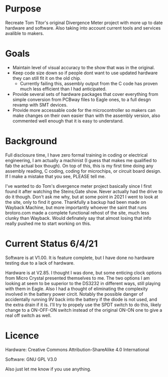 # Purpose
Recreate Tom Titor's original Divergence Meter project with more up to date hardware and software. Also taking into account current tools and services avalible to makers.

# Goals
* Maintain level of visual accuracy to the show that was in the original.
* Keep code size down so if people dont want to use updated hardware they can still fit it on the old chip.
  * Currently failing this, assembly output from the C code has proven much less efficient than I had anticipated.
* Provide several sets of hardware packages that cover everything from simple conversion from PCBway files to Eagle ones, to a full desgn revamp with SMT devices.
* Provide more accessable code for the microcontroller so makers can make changes on their own easier than with the assembly version, also commented well enough that it is easy to understand.

# Background
Full disclosure time, I have zero formal training in coding or electrical engineering, I am actually a machinist (I guess that makes me qualified to fab the actual box though). On top of this, this is my first time doing any assembly reading, C coding, coding for microchips, or circuit board design. If I make a mistake that you see, PLEASE tell me.

I've wanted to do Tom's divergence meter project basically since I first found it after watching the Steins;Gate show. Never actually had the drive to do it though. Don't ask me why, but at some point in 2021 I went to look at the site, only to find it gone. Thankfully a backup had been made on Wayback Machine, but more importantly whoever the saint that runs brotoro.com made a complete functional rehost of the site, much less clunky than Wayback. Would definately say that almost losing that info really pushed me to start working on this.

# Current Status 6/4/21
Software is at V1.00. It is feature complete, but I have done no hardware testing due to a lack of hardware. 

Hardware is at V2.85. I thought I was done, but some enticing clock options from Micro Crystal presented themselves to me. The two options I am looking at seem to be superior to the DS3232 in different ways, still playing with them in Eagle. Also I had a thought of eliminating the complexity involved in the battery power circit. Notably the possible danger of accidentally running 9V back into the battery if the diode is not used, and the extra drain if it is. I'll try to propely use the SPDT switch to do this, likely change to a ON-OFF-ON switch instead of the original ON-ON one to give a real off switch as well.

# Licence
Hardware: Creative Commons Attribution-ShareAlike 4.0 International

Software: GNU GPL V3.0

Also just let me know if you use anything.
